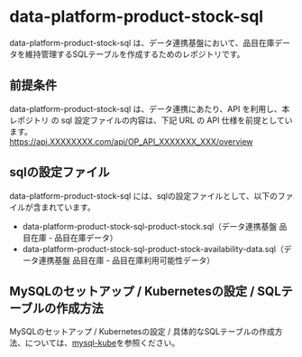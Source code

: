 # data-platform-product-stock-sql  
data-platform-product-stock-sql は、データ連携基盤において、品目在庫データを維持管理するSQLテーブルを作成するためのレポジトリです。  

## 前提条件  
data-platform-product-stock-sql は、データ連携にあたり、API を利用し、本レポジトリ の sql 設定ファイルの内容は、下記 URL の API 仕様を前提としています。  
https://api.XXXXXXXX.com/api/OP_API_XXXXXXX_XXX/overview      

## sqlの設定ファイル

data-platform-product-stock-sql には、sqlの設定ファイルとして、以下のファイルが含まれています。  

* data-platform-product-stock-sql-product-stock.sql（データ連携基盤 品目在庫 - 品目在庫データ）
* data-platform-product-stock-sql-product-stock-availability-data.sql（データ連携基盤 品目在庫 - 品目在庫利用可能性データ）

## MySQLのセットアップ / Kubernetesの設定 / SQLテーブルの作成方法
MySQLのセットアップ / Kubernetesの設定 / 具体的なSQLテーブルの作成方法、については、[mysql-kube](https://github.com/latonaio/mysql-kube)を参照ください。
